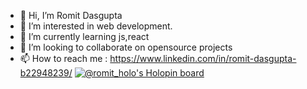 - 👋 Hi, I’m Romit Dasgupta
- 👀 I’m interested in web development.
- 🌱 I’m currently learning js,react
- 💞️ I’m looking to collaborate on opensource projects
- 📫 How to reach me : https://www.linkedin.com/in/romit-dasgupta-b22948239/
[![@romit_holo's Holopin board](https://holopin.me/romit_holo)](https://holopin.io/@romit_holo)
<!---
RGupta-design/RGupta-design is a ✨ special ✨ repository because its `README.md` (this file) appears on your GitHub profile.
You can click the Preview link to take a look at your changes.
--->
